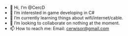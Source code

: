 - 👋 Hi, I’m @CercD
- 👀 I’m interested in game developing in C#
- 🌱 I’m currently learning things about wifi/internet/cable.
- 💞️ I’m looking to collaborate on nothing at the moment.
- 📫 How to reach me:
Email: cerwisor@gmail.com
